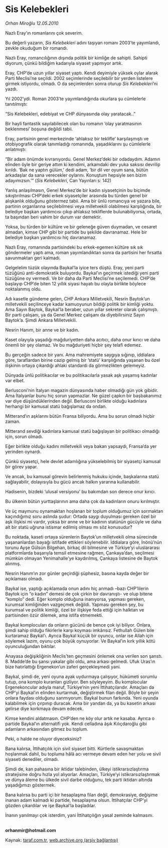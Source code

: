 # Sis Kelebekleri

*Orhan Miroğlu 12.05.2010*

<div class="yazi"><p>Nazlı Eray’ın romanlarını çok severim. </p>
<p>Bu değerli yazarın, <i>Sis Kelebekleri</i> adını taşıyan romanı 2003’te yayımlandı, zevkle okuduğum bir romandı.</p>
<p>Nazlı Eray, romancılığının dışında politik bir kimliğe de sahipti. Sahipti diyorum, çünkü bildiğim kadarıyla siyaset yapmıyor artık. </p>
<p>Eray, CHP’de uzun yıllar siyaset yaptı. Kendi deyimiyle yüksek oylar alarak Parti Meclisi’ne seçildi. 2002 seçimlerinde seçilebilir bir yerden listelere girmek istiyordu, olmadı. O da seçimlerden sonra oturup <i>Sis Kelebekleri</i>’ni yazdı. </p>
<p>Yıl 2002’ydi. Roman 2003’te yayımlandığında okurlara şu cümlelerle tanıtılmıştı:</p>
<p>“Sis Kelebekleri, edebiyat ve CHP dünyasında olay yaratacak..”</p>
<p>Bir hayli fantastik sayılabilecek olan bu romanın ‘olay yaratmasının beklenmesi’ boşuna değildi tabii. </p>
<p>Eray, partisinin genel merkezinde ‘ahlaksız bir teklifle’ karşılaşmıştı ve otobiyografik olarak tanımladığı romanında, yaşadıklarını şu cümlelerle anlatmıştı:</p>
<p>“Bir adam önümde kıvranıyordu. Genel Merkez’deki bir odadaydım. Adamın elinden öyle bir geriye attım ki kendimi, arkamdaki dev yuka saksısı devrilip kırıldı. ‘Bak ne yaptın gülüm,’ dedi adam, ‘bir dil ver oyum sana, bütün arkadaşlar da sana verecekler oylarını. Konuştum hepsiyle sen bizim adayımızsın.’” (<i>Sis Kelebekleri</i>, Can Yayınları s: 142)</p>
<p>Yanlış anlaşılmasın, Genel Merkez’de bir kadın siyasetçinin bu biçimde sıkıştırılması CHP’deki erkek siyasetçiler arasında bu türden genel bir alışkanlık olduğunu göstermez tabii. Ama bir ünlü romancıya ve yazara bile, partinin organlarına seçilebilmesi veya milletvekili olabilmesi karşılığında, bir belediye başkan yardımcısı çıkıp ahlaksız tekliflerde bulunabiliyorsa, ortada, ta başından beri vahim bir durum var demektir. </p>
<p>Yoksa, bu türden bir kültüre ve bir geleneğe güven duymadan, ve cesaret almadan, kimse CHP gibi bir partide bu şekilde davranamaz. Hele bir belediye başkan yardımcısı hiç davranamaz. </p>
<p>Nazlı Eray, romanında partisindeki bu erkek-egemen kültüre sık sık göndermeler yaptı ama, roman yayımlandıktan sonra da partisini her fırsatta savunmaktan geri kalmadı. </p>
<p>Gelgelelim tüzük olayında Baykal’la iyice ters düştü. Eray, yeni parti tüzüğünü anti-demokratik buluyordu. Baykal’ın geçirmek istediği yeni parti tüzüğüne oy vermedi. Ve bir daha da Parti Meclisi’ne seçilemedi. CHP’de başlayıp CHP’de biten 12 yıllık siyasi hayatı bu olayla birlikte böylece noktalanmış oldu.</p>
<p>Adı kasetle gündeme gelen, CHP Ankara Milletvekili, Nesrin Baytok’un milletvekili seçilinceye kadar kamuoyunun bildiği politik bir kimliği yoktu. Ama Sayın Baytok, Baykal’la beraber, uzun yıllar sekreter olarak çalışmıştı. Bir parti çalışanı, ya da Genel Merkez çalışanı da diyebilirsiniz Sayın Baytok’a. Şimdi Ankara Milletvekili. </p>
<p>Nesrin Hanım, bir anne ve bir kadın. </p>
<p>Kaset olayıyla yaşadığı mağduriyetten daha acıtıcı, daha onur kırıcı ve daha önemli bir şey olamaz. Ve bu mağduriyeti hiçbir şey telafi edemez.</p>
<p>Bu gerçeğin sadece bir yanı. Ama mahremiyete saygıya sığınıp, iddialara göre, taraflardan birine cazip gelmiş bir ‘statü’ karşılığında yaşanan bu özel ilişkinin ortaya çıkardığı ahlaki standardı da görmezlikten gelemeyiz.</p>
<p>Dünyada ünlü politikacılar ve bu politikacılarla yasak aşk yaşamış kadınlar var elbet.</p>
<p>Berlusconi’nin İtalyan magazin dünyasında haber olmadığı gün yok gibidir. Ama İtalyanlar bunu hiç sorun yapmazlar. Ne güzel çapkın bir başbakanımız var diye düşündüklerinden değil. Berlusconi birlikte olduğu kadınlara herhangi bir kamusal statü bağışlamaz da ondan.</p>
<p>Mitterand’ın aşklarını bütün Fransa biliyordu. Ama bu sorun olmadı hiçbir zaman.</p>
<p>Mitterand sevdiği kadınlara kamusal statü bağışlayan bir politikacı olmadığı için, sorun olmadı.</p>
<p>Eğer birlikte olduğu kadını milletvekili veya bakan yapsaydı, Fransa’da yer yerinden oynardı.</p>
<p>Çünkü siyasetçi, hele devlet adamlığına yükselebilmiş bir siyasetçi kamusal bir görev yapar. </p>
<p>Ve ancak, bu kamusal görevin belirlenmiş hukuku içinde, başkalarına statü sağlayabilir, dolayısıyla bu gücü ancak halkın yararına kullanabilir. </p>
<p>Hadisenin, bizdeki ‘ulusal versiyonu’ bu bakımdan son derece onur kırıcı. </p>
<p>Bu ülkenin bütün yurttaşlarının ama daha çok da kadınların onuru kırılmıştır. </p>
<p>Ve üç maymunu oynamaktan hoşlanan bir toplum olduğumuz için sormaktan kaçındığımız soru aslında şudur: Ortada saygı duyulması gereken özel bir aşk ilişkisi mi vardır, yoksa bir anne ve bir kadının statünün gücüyle ve daha alt bir statü uğruna istismar edilmiş olması mı söz konusudur? </p>
<p>Bu noktada, kaseti ortaya sürenlerin Baytok’un milletvekili olma sürecinde yaşananlardan bayağı istifade ettikleri söylenebilir. İddialara göre, İnönü’nün torunu Ayşe Gülsün Bilgehan, birkaç dil bilmesine ve Türkiye’yi uluslararası platformlarda başarıyla temsil etmesine rağmen, Çankaya’dan, seçilmesi mümkün olmayan Yenimahalle’ye kaydırılmış, Çankaya listesine de Baytok alınmış.</p>
<p>Nesrin Hanım’ın zor günler geçirdiği şüphesiz, basına kayda değer bir açıklaması olmadı.</p>
<p>Baykal ise, yaptığı açıklamada onun adını hiç anmadı –bazı CHP’lilerin Baytok için “o kadın” demesi de çok çirkin bir davranıştı- ve olup bitene “komplo” dedi. Eğer komplo olduğuna inanıyorsa, yapması gereken, kurumsal kimliğinden vazgeçmek değildi. Yapması gereken şey, bu kurumsal ve politik kimliği, özel bir ilişkiye feda ettiği için halktan ve partisinden özür dilemek, ama istifa etmemekti.</p>
<p>Baykal komplocuları da onların gücünü de bence çok iyi biliyor. Onlara, şimdi sahip olduğu fikirlerle karşı koyması imkânsız. Fethullah Gülen bile kurtaramaz Baykal’ı. Ayrıca Baykal küçük bir oyuncu, onlar ise Allah için söylemek lazım, oyunu çok büyük oynuyorlar. Ve Baykal’ın kırk yıllık kötü oyunculuğundan bıktılar. </p>
<p>Anayasa değişikliğinin Meclis’ten geçmesini önlemek ona verilen son şanstı. 8. Madde’de bu şansı yakalar gibi oldu, ama arkası gelmedi. Ufuk Uras’ın bize hatırlattığı Ergenekon’un zaferi gerçekleşmedi yani.</p>
<p>Baykal, şimdi de, yeni oyuna ayak uydurmaya çalışıyor, hükümeti sorumlu tutup, ona komplo kuranları gizliyor. Ben söyleyeyim. Bu komplocular Ergenekoncular adıyla maruf, Türkiye’nin yeni İttihatçılarıdır. Amaçları da CHP’yi Baykal’ın elinden kurtarmak, değiştirmek filan değil. Böyle bir şeyin onlara faydası olduğunu sanmıyorum. Baykal bunun farkında. Yeni oyunda kalabilmek için çırpınıp duracak. Ama bir yandan da, ya bu kasetin arkası gelirse diye korkmaya devam edecek. </p>
<p>Kimse kendini aldatmasın. CHP’den ne köy olur artık ne kasaba. Ayrıca o partide Baykal’ın alternatifi yok. Kendi celladına âşık Kılıçdaroğlu gibi adamların arkasından gitmez bu toplum. </p>
<p>Peki, o halde ne oluyor diyeceksiniz? </p>
<p>Bana kalırsa, İttihatçılık için sivil siyaset bitti. Kürtlerle savaşmaktan hoşlanmak dahil, bu topluma hâlâ acı vermeye devam eden her yolu ve sivil siyaseti denediler, olmadı. </p>
<p>Şimdi de, kan pahasına bir iktidar talebinden, ülkeyi istikrarsızlaştırma stratejisine doğru hızla yol alıyorlar. Amaçları, Türkiye’yi istikrarsızlaştırmak ve dünya âleme bu ülkede sivil darbe olduğunu, tek parti iktidarı altında yaşadığımızı göstermek. </p>
<p>Bana kalırsa bu parti içi bir hesaplaşma filan değil, demokrasiye, değişime inanan adam kalmadı ki partide, hesaplaşma olsun. İttihatçılar CHP’yi gözden çıkardılar ve işe Baykal’la başladılar.</p>
<p>İnanın yanılmayı çok isterdim, yani İttihatçılığın yasal zeminde kalmasını.</p>
<p><b><br/>orhanmir@hotmail.com</b></p></div>

Kaynak: [taraf.com.tr](http://www.taraf.com.tr:80/orhan-miroglu/makale-sis-kelebekleri.htm), [web.archive.org (arşiv bağlantısı)](http://web.archive.org/web/20100514173318/http://www.taraf.com.tr:80/orhan-miroglu/makale-sis-kelebekleri.htm)
